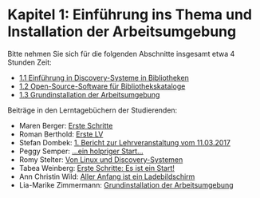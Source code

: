 # Kapitel 1: Einführung ins Thema und Installation der Arbeitsumgebung

Bitte nehmen Sie sich für die folgenden Abschnitte insgesamt etwa 4 Stunden Zeit:

* [1.1 Einführung in Discovery-Systeme in Bibliotheken](1-1-einfuehrung-in-discovery-systeme-in-bibliotheken.md)
* [1.2 Open-Source-Software für Bibliothekskataloge](1-2-open-source-software-fuer-bibliothekskataloge.md)
* [1.3 Grundinstallation der Arbeitsumgebung](1-3-grundinstallation-der-arbeitsumgebung.md)

Beiträge in den Lerntagebüchern der Studierenden:

* Maren Berger: [Erste Schritte](https://derversuchweb.wordpress.com/2017/03/21/erster-blogbeitrag/)
* Roman Berthold: [Erste LV](http://www.berthold.wp.hs-hannover.de/test/2017/03/18/erste-lv/)
* Stefan Dombek: [1. Bericht zur Lehrveranstaltung vom 11.03.2017](http://bib14dombek.wp.hs-hannover.de/test/?p=142)
* Peggy Semper: [...ein holpriger Start...](https://peggysemper.wordpress.com/2017/03/19/ein-holpriger-start/)
* Romy Stelter: [Von Linux und Discovery-Systemen](https://digibibmadness.wordpress.com/2017/03/13/von-linux-und-discovery-systemen/)
* Tabea Weinberg: [Erste Schritte: Es ist ein Start!](https://gazelleauftour.wordpress.com/2017/03/16/erste-schritte-es-ist-ein-start/)
* Ann Christin Wild: [Aller Anfang ist ein Ladebildschirm](https://annelerntcomputer.wordpress.com/2017/03/22/aller-anfang-ist-ein-ladebildschirm/)
* Lia-Marike Zimmermann: [Grundinstallation der Arbeitsumgebung](https://mysteriousdiscovery.wordpress.com/2017/03/16/grundinstallation-der-arbeitsumgebung/)
